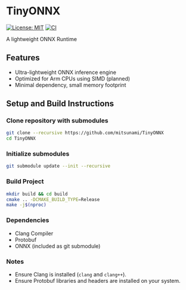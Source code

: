 # TinyONNX

[![License: MIT](https://img.shields.io/badge/license-MIT-blue.svg)](https://opensource.org/licenses/MIT)
[![CI](https://github.com/mitsunami/TinyONNX/actions/workflows/build.yml/badge.svg)](https://github.com/mitsunami/TinyONNX/actions/workflows/build.yml)

A lightweight ONNX Runtime

## Features
- Ultra-lightweight ONNX inference engine
- Optimized for Arm CPUs using SIMD (planned)
- Minimal dependency, small memory footprint

## Setup and Build Instructions

### Clone repository with submodules
```bash
git clone --recursive https://github.com/mitsunami/TinyONNX
cd TinyONNX
```

### Initialize submodules
```bash
git submodule update --init --recursive
```

### Build Project
```bash
mkdir build && cd build
cmake .. -DCMAKE_BUILD_TYPE=Release
make -j$(nproc)
```

### Dependencies
- Clang Compiler
- Protobuf
- ONNX (included as git submodule)

### Notes
- Ensure Clang is installed (`clang` and `clang++`).
- Ensure Protobuf libraries and headers are installed on your system.


